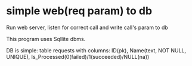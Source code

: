 # simple web(req param) to db
Run web server, listen for correct call and write call's param to db

This program uses Sqllite dbms.

DB is simple: 
    table requests with columns:
        ID(pk), Name(text, NOT NULL, UNIQUE), Is_Processed(0(failed)/1(succeeded)/NULL(na))
